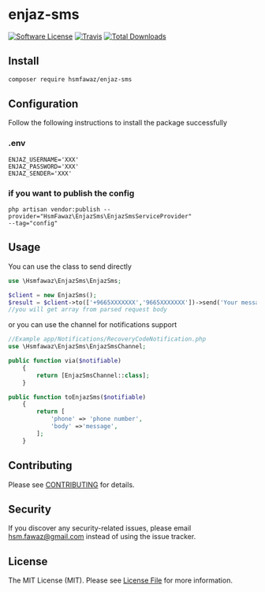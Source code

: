 # enjaz-sms

[![Software License](https://img.shields.io/badge/license-MIT-brightgreen.svg?style=flat-square)](LICENSE.md)
[![Travis](https://img.shields.io/travis/hsmfawaz/enjaz-sms.svg?style=flat-square)]()
[![Total Downloads](https://img.shields.io/packagist/dt/hsmfawaz/enjaz-sms.svg?style=flat-square)](https://packagist.org/packages/hsmfawaz/enjaz-sms)

## Install

```bash
composer require hsmfawaz/enjaz-sms
```

## Configuration

Follow the following instructions to install the package successfully

### .env

```
ENJAZ_USERNAME='XXX'
ENJAZ_PASSWORD='XXX'
ENJAZ_SENDER='XXX'
```

### if you want to publish the config

```
php artisan vendor:publish --provider="HsmFawaz\EnjazSms\EnjazSmsServiceProvider" 
--tag="config"
```

## Usage

You can use the class to send directly

```PHP
use \Hsmfawaz\EnjazSms\EnjazSms;

$client = new EnjazSms();
$result = $client->to(['+9665XXXXXXX','9665XXXXXXX'])->send('Your message here');
//you will get array from parsed request body
```

or you can use the channel for notifications support

```PHP
//Example app/Notifications/RecoveryCodeNotification.php
use \Hsmfawaz\EnjazSms\EnjazSmsChannel;

public function via($notifiable)
    {
        return [EnjazSmsChannel::class];
    }

public function toEnjazSms($notifiable)
    {
        return [
            'phone' => 'phone number',
            'body' =>'message',
        ];
    }
```

## Contributing

Please see [CONTRIBUTING](CONTRIBUTING.md) for details.

## Security

If you discover any security-related issues, please email hsm.fawaz@gmail.com instead of using the
issue tracker.

## License

The MIT License (MIT). Please see [License File](/LICENSE.md) for more information.